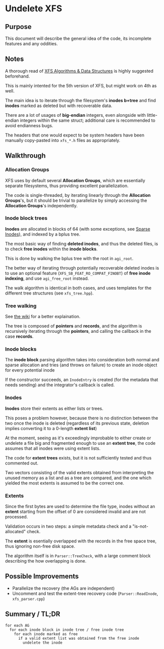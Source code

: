 # Undelete XFS

## Purpose

This document will describe the general idea of the code, its incomplete features and any oddities.

## Notes

 A thorough read of [XFS Algorithms & Data Structures](https://mirrors.edge.kernel.org/pub/linux/utils/fs/xfs/docs/xfs_filesystem_structure.pdf) is highly suggested beforehand.

This is mainly intented for the 5th version of XFS, but might work on 4th as well.

The main idea is to iterate through the filesystem's **inodes b+tree** and find **inodes** marked as deleted but with recoverable data.

There are a lot of usages of **big-endian** integers, even alongside with little-endian integers within the same struct; additional care is recommended to avoid endianness bugs.

The headers that one would expect to be system headers have been manually copy-pasted into `xfs_*.h` files as appropriately.

## Walkthrough

### Allocation Groups

XFS uses by default several **Allocation Groups**, which are essentially separate filesystems, thus providing excellent parallelization.

The code is single-threaded, by iterating linearly through the **Allocation Groups**'s, but it should be trivial to parallelize by simply accessing the **Allocation Groups**'s independently.

### Inode block trees

**Inodes** are allocated in blocks of 64 (with some exceptions, see [Sparse Inodes](https://mirrors.edge.kernel.org/pub/linux/utils/fs/xfs/docs/xfs_filesystem_structure.pdf#2e)), and indexed by a bplus tree.

The most basic way of finding **deleted inodes**, and thus the deleted files, is to check **free inodes** within the **inode blocks**.

This is done by walking the bplus tree with the root in `agi_root`.

The better way of iterating through potentially recoverable deleted inodes is to use an optional feature (`XFS_SB_FEAT_RO_COMPAT_FINOBT`) of **free inode indexing**, and use `agi_free_root` instead.

The walk algorithm is identical in both cases, and uses templates for the different tree structures (see `xfs_tree.hpp`).

### Tree walking

See [the wiki](https://en.wikipedia.org/wiki/B%2B_tree) for a better explaination.

The tree is composed of **pointers** and **records**, and the algorithm is recursively iterating through the **pointers**, and calling the callback in the case **records**.

### Inode blocks

The **inode block** parsing algorithm takes into consideration both normal and sparse allocation and tries (and throws on failure) to create an inode object for every potential inode

If the constructor succeeds, an `InodeEntry` is created (for the metadata that needs sending) and the integrator's callback is called.

### Inodes

**Inodes** store their extents as either lists or trees.

This poses a problem however, because there is no distinction between the two once the inode is deleted (regardless of its previous state, deletion implies converting it to a 0-length **extent list**)

At the moment, seeing as it's exceedingly improbable to either create or undelete a file big and fragmented enough to use an **extent tree**, the code assumes that all inodes were using extent lists.

The code for **extent trees** exists, but it is not sufficiently tested and thus commented out.

Two vectors consisting of the valid extents obtained from interpreting the unused memory as a list and as a tree are compared, and the one which yielded the most extents is assumed to be the correct one.

### Extents

Since the first bytes are used to determine the file type, inodes without an **extent** starting from the offset of 0 are considered invalid and are not processed.

Validation occurs in two steps: a simple metadata check and a "is-not-allocated" check.

The **extent** is esentially overlapped with the records in the free space tree, thus ignoring non-free disk space.

The algorithm itself is in `Parser::TreeCheck`, with a large comment block describing the how overlapping is done.

## Possible Improvements 

* Parallelize the recovery (the AGs are independent)
* Uncomment and test the extent-tree recovery code (`Parser::ReadInode`, `xfs_parser.cpp`)

## Summary / TL;DR

```
for each AG
  for each inode block in inode tree / free inode tree
    for each inode marked as free
      if a valid extent list was obtained from the free inode
        undelete the inode
```
